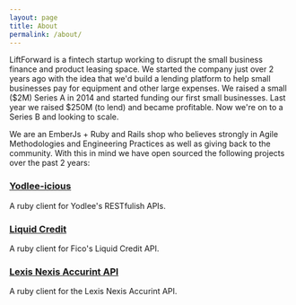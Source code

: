 ```yaml
---
layout: page
title: About
permalink: /about/
---
```


LiftForward is a fintech startup working to disrupt the small business finance and product leasing space. We started the company just over 2 years ago with the idea that we'd build a lending platform to help small businesses pay for equipment and other large expenses. We raised a small ($2M) Series A in 2014 and started funding our first small businesses. Last year we raised $250M (to lend) and became profitable. Now we're on to a Series B and looking to scale.

We are an EmberJs + Ruby and Rails shop who believes strongly in Agile Methodologies and Engineering Practices as well as giving back to the community. With this in mind we have open sourced the following projects over the past 2 years: 

### [Yodlee-icious](https://github.com/liftforward/yodlee-icious)
A ruby client for Yodlee's RESTfulish APIs. 

### [Liquid Credit](http://github.com/liftforward/liquid-credit)
A ruby client for Fico's Liquid Credit API.

### [Lexis Nexis Accurint API](https://github.com/liftforward/lexis-nexis-accurint-api)
A ruby client for the Lexis Nexis Accurint API.